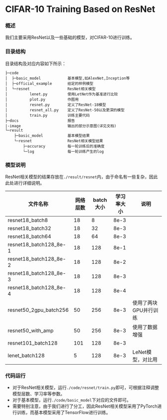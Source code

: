 # CIFAR-10 Training Based on ResNet

### 概述

我们主要采用ResNet以及一些基础的模型，对CIFAR-10进行训练。

### 目录结构

目录结构及对应内容如下所示：

```
├─code
│  ├─basic_model			基本模型,如AlexNet,Inception等
│  ├─official_example       给定的样例模型
│  └─resnet					ResNet相关模型
│          lenet.py			使用LetNet作为基准进行比较
│          plot.py			作图用	
│          resnet.py	    定义了ResNet-18模型
│          resnet_all.py	定义了ResNet-50以及更深的模型
│          train.py			训练主要代码
├─docs 						报告
|-image						输出的部分示意图(详见文档)
└─result
    ├─basic_model			基本模型结果
    └─resnet				ResNet相关模型结果
    	├─accuracy			每一轮训练后的准确度
        └─log				每一轮训练产生的log
```

### 模型说明

ResNet相关模型的结果存放在`./result/resnet`内，由于命名有一些复杂，因此此处进行详细说明。

| 文件名称               | 网络层数 | batch大小 | 学习率大小 | 说明                  |
| ---------------------- | -------- | --------- | ---------- | --------------------- |
| resnet18_batch8        | 18       | 8         | 8e-3       |                       |
| resnet18_batch32       | 18       | 32        | 8e-3       |                       |
| resnet18_batch64       | 18       | 64        | 8e-3       |                       |
| resnet18_batch128_8e-1 | 18       | 128       | 8e-1       |                       |
| resnet18_batch128_8e-2 | 18       | 128       | 8e-2       |                       |
| resnet18_batch128_8e-3 | 18       | 128       | 8e-3       |                       |
| resnet18_batch128_8e-4 | 18       | 128       | 8e-4       |                       |
| resnet50_2gpu_batch256 | 50       | 256       | 8e-3       | 使用了两块GPU并行训练 |
| resnet50_with_amp      | 50       | 256       | 8e-3       | 使用了数据增强        |
| resnet101_batch128     | 101      | 128       | 8e-3       |                       |
| lenet_batch128         | 5        | 128       | 8e-3       | LeNet模型，对比用     |

### 代码运行

- 对于ResNet相关模型，运行``./code/resnet/train.py``即可，可根据注释调整模型层数、学习率等参数。
- 对于基本模型，运行``./code/basic_model``下对应的文件即可。
- 需要特别注意，由于我们进行了分工，因此ResNet相关模型采用了PyTorch进行训练，而基本模型采用了TensorFlow进行训练。
